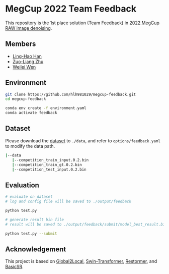 # MegCup 2022 Team Feedback

This repository is the 1st place solution (Team Feedback) in [2022 MegCup RAW image denoising](https://studio.brainpp.com/competition/5?tab=rank).

## Members 
- [Ling-Hao Han](https://github.com/hlh981029)
- [Zuo-Liang Zhu](https://github.com/NK-CS-ZZL)
- [Weilei Wen](https://github.com/wwlCape)

## Environment

```bash
git clone https://github.com/hlh981029/megcup-feedback.git
cd megcup-feedback

conda env create -f environment.yaml
conda activate feedback
```

## Dataset

Please download the [dataset](https://studio.brainpp.com/competition/5?tab=questions) to `./data`,
and refer to `options/feedback.yaml` to modify the data path.

```bash
|--data
   |--competition_train_input.0.2.bin
   |--competition_train_gt.0.2.bin
   |--competition_test_input.0.2.bin
```

## Evaluation

```bash
# evaluate on dataset
# log and config file will be saved to ./output/feedback

python test.py

# generate result bin file
# result will be saved to ./output/feedback/submit/model_best_result.bin

python test.py --submit
```



## Acknowledgement

This project is based on [Global2Local](https://github.com/ShangHua-Gao/G2L-search), [Swin-Transformer](https://github.com/microsoft/Swin-Transformer), [Restormer](https://github.com/swz30/Restormer), and [BasicSR](https://github.com/xinntao/BasicSR).


